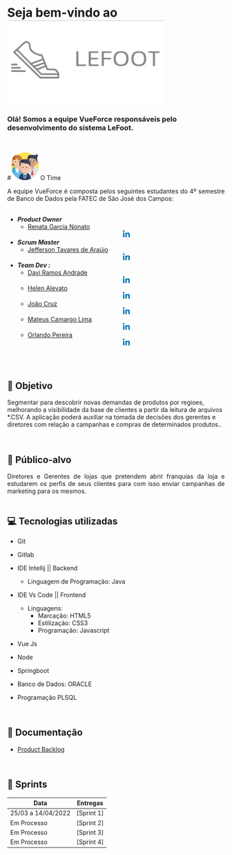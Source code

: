 <!-- Readme - MAIN -->

# Seja bem-vindo ao <img src="/images/lefoot.jpeg">

### Olá! Somos a equipe VueForce responsáveis pelo desenvolvimento do sistema LeFoot.
<br>

#<img src="/images/equipe.png">   O Time 

<div class="time" style= "text-align:justify">
A equipe VueForce é composta pelos seguintes estudantes do 4º semestre de Banco de Dados pela FATEC de São José dos Campos: <br><br>

- ***Product Owner***
  - [Renata Garcia Nonato](https://github.com/RenataGarciaNonato) [<center><img src="/images/linkedin.png" /></center>](https://www.linkedin.com/mwlite/in/renata-garcia-2a84821b7) 
- ***Scrum Master***
  - [Jefferson Tavares de Araújo](https://github.com/jefferson-tavares-araujo) [<center><img src="/images/linkedin.png" /></center>](https://www.linkedin.com/in/jeffersontavaresaraujo/)
- ***Team Dev :***
  - [Davi Ramos Andrade](https://github.com/DaviRamosAndrade) [<center><img src="/images/linkedin.png" /></center>](https://www.linkedin.com/in/daviramosandrade-frontend/)
  - [Helen Alevato](https://github.com/HelenAlevato) [<center><img src="/images/linkedin.png" /></center>](https://www.linkedin.com/mwlite/in/helen-alevato)
  - [João Cruz](https://github.com/dev-cruz) [<center><img src="/images/linkedin.png" /></center>](www.linkedin.com/in/joao-victor-cruz)
  - [Mateus Camargo Lima](https://www.linkedin.com/in/mateuscamargolima) [<center><img src="/images/linkedin.png" /></center>](https://www.linkedin.com/in/mateuscamargolima/)
  - [Orlando Pereira](https://github.com/Orlandi-a11) [<center><img src="/images/linkedin.png" /></center>](https://www.linkedin.com/in/orlando-pereira-a09ba9214/)
</div>
<br><br>

## :pushpin: Objetivo  
Segmentar para descobrir novas demandas de produtos por regioes, melhorando a visibilidade da base de clientes a partir da leitura de arquivos *.CSV. A aplicação poderá auxiliar na tomada de decisões dos gerentes e diretores com relação a campanhas e compras de determinados produtos..
</div>
<br>

## :dart: Público-alvo 
<div class="publico-alvo" style= "text-align:justify">
Diretores e Gerentes de lojas que pretendem abrir franquias da loja e estudarem os perfis de seus clientes para com isso enviar campanhas de marketing para os mesmos.
</div>
<br>

## :computer: Tecnologias utilizadas 
<div class="tecnologias" style= "text-align:justify">

- Git
- Gitlab
- IDE Intellij || Backend
  - Linguagem de Programação: Java

- IDE Vs Code || Frontend
  - Linguagens:
    - Marcação: HTML5
    - Estilização: CSS3
    - Programação: Javascript

- Vue Js
- Node
- Springboot
- Banco de Dados: ORACLE 
- Programação PLSQL 

</div>
<br>

## :pencil: Documentação

- [Product Backlog](https://gitlab.com/vueforce1/lefoot/-/blob/main/product-backlog/Product-Backlog.md)


<!--
- [Relatório de Gestão de Serviços](incluir o link aqui)
-->
<br>

## :calendar: Sprints

| Data  | Entregas |
| ------------- |:-------------:|
| 25/03 a 14/04/2022      | [Sprint 1]     |
| Em Processo      	  | [Sprint 2]     |
| Em Processo             | [Sprint 3]     |
| Em Processo             | [Sprint 4]     |

